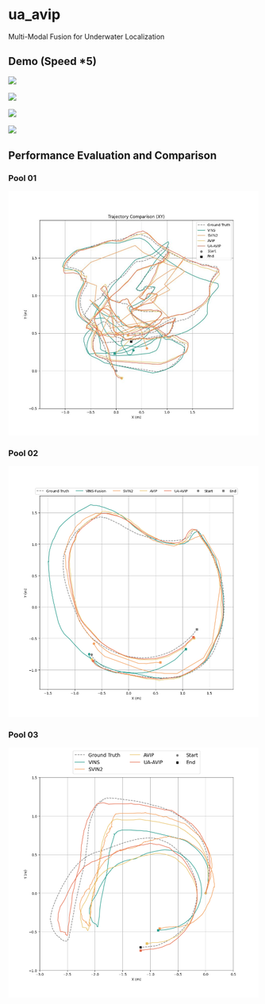 # ua_avip
Multi-Modal Fusion for Underwater Localization

## Demo (Speed *5)

![](demo3.gif)

![](demo4.gif)

![](demo1.gif)

![](demo2.gif)

## Performance Evaluation and Comparison
### Pool 01
![](img/traj_xy_pool01.jpg)
### Pool 02
![](img/traj_xy_pool02.png)
### Pool 03
![](img/traj_xy_pool03.png)
